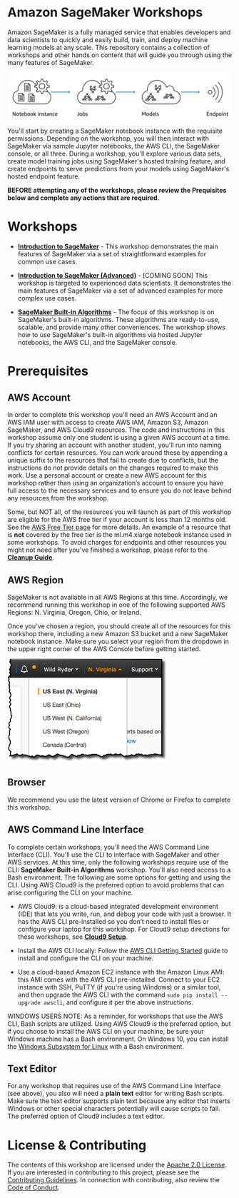 # Amazon SageMaker Workshops

Amazon SageMaker is a fully managed service that enables developers and data scientists to quickly and easily build, train, and deploy machine learning models at any scale. This repository contains a collection of workshops and other hands on content that will guide you through using the many features of SageMaker.  

![Overview](./images/overview.png)

You'll start by creating a SageMaker notebook instance with the requisite permissions. Depending on the workshop, you will then interact with SageMaker via sample Jupyter notebooks, the AWS CLI, the SageMaker console, or all three. During a workshop, you'll explore various data sets, create model training jobs using SageMaker's hosted training feature, and create endpoints to serve predictions from your models using SageMaker's hosted endpoint feature.  

**BEFORE attempting any of the workshops, please review the Prequisites below and complete any actions that are required.**

# Workshops

- [**Introduction to SageMaker**](Introduction) - This workshop demonstrates the main features of SageMaker via a set of straightforward examples for common use cases.


- [**Introduction to SageMaker (Advanced)**](Introduction-Advanced) - [COMING SOON] This workshop is targeted to experienced data scientists. It demonstrates the main features of SageMaker via a set of advanced examples for more complex use cases.


- [**SageMaker Built-in Algorithms**](Built-in-Algorithms) - The focus of this workshop is on SageMaker's built-in algorithms. These algorithms are ready-to-use, scalable, and provide many other conveniences. The workshop shows how to use SageMaker's built-in algorithms via hosted Jupyter notebooks, the AWS CLI, and the SageMaker console.

# Prerequisites

## AWS Account

In order to complete this workshop you'll need an AWS Account and an AWS IAM user with access to create AWS IAM, Amazon S3, Amazon SageMaker, and AWS Cloud9 resources. The code and instructions in this workshop assume only one student is using a given AWS account at a time. If you try sharing an account with another student, you'll run into naming conflicts for certain resources. You can work around these by appending a unique suffix to the resources that fail to create due to conflicts, but the instructions do not provide details on the changes required to make this work. Use a personal account or create a new AWS account for this workshop rather than using an organization’s account to ensure you have full access to the necessary services and to ensure you do not leave behind any resources from the workshop.

Some, but NOT all, of the resources you will launch as part of this workshop are eligible for the AWS free tier if your account is less than 12 months old. See the [AWS Free Tier page](https://aws.amazon.com/free/) for more details. An example of a resource that is **not** covered by the free tier is the ml.m4.xlarge notebook instance used in some workshops. To avoid charges for endpoints and other resources you might not need after you've finished a workshop, please refer to the [**Cleanup Guide**](./CleanupGuide). 

## AWS Region

SageMaker is not available in all AWS Regions at this time.  Accordingly, we recommend running this workshop in one of the following supported AWS Regions:  N. Virginia, Oregon, Ohio, or Ireland.

Once you've chosen a region, you should create all of the resources for this workshop there, including a new Amazon S3 bucket and a new SageMaker notebook instance. Make sure you select your region from the dropdown in the upper right corner of the AWS Console before getting started.

![Region selection screenshot](./images/region-selection.png)

## Browser

We recommend you use the latest version of Chrome or Firefox to complete this workshop.

## AWS Command Line Interface

To complete certain workshops, you'll need the AWS Command Line Interface (CLI). You'll use the CLI to interface with SageMaker and other AWS services. At this time, only the following workshops require use of the CLI:  **SageMaker Built-in Algorithms** workshop. You'll also need access to a Bash environment. The following are some options for getting and using the CLI. Using AWS Cloud9 is the preferred option to avoid problems that can arise configuring the CLI on your machine.  

- AWS Cloud9: is a cloud-based integrated development environment (IDE) that lets you write, run, and debug your code with just a browser. It has the AWS CLI pre-installed so you don’t need to install files or configure your laptop for this workshop. For Cloud9 setup directions for these workshops, see [**Cloud9 Setup**](Cloud9).  


- Install the AWS CLI locally: Follow the [AWS CLI Getting Started](http://docs.aws.amazon.com/cli/latest/userguide/cli-chap-getting-set-up.html) guide to install and configure the CLI on your machine.


- Use a cloud-based Amazon EC2 instance with the Amazon Linux AMI:  this AMI comes with the AWS CLI pre-installed. Connect to your EC2 instance with SSH, PuTTY (if you're using Windows) or a similar tool, and then upgrade the AWS CLI with the command `sudo pip install --upgrade awscli`, and configure it per the above instructions. 

WINDOWS USERS NOTE:  As a reminder, for workshops that use the AWS CLI, Bash scripts are utilized. Using AWS Cloud9 is the preferred option, but if you choose to install the AWS CLI on your machine, be sure your Windows machine has a Bash environment. On Windows 10, you can install the [Windows Subsystem for Linux](https://docs.microsoft.com/en-us/windows/wsl/about) with a Bash environment.

## Text Editor

For any workshop that requires use of the AWS Command Line Interface (see above), you also will need a **plain text** editor for writing Bash scripts. Make sure the text editor supports plain text because any editor that inserts Windows or other special characters potentially will cause scripts to fail. The preferred option of Cloud9 includes a text editor. 


# License & Contributing

The contents of this workshop are licensed under the [Apache 2.0 License](./LICENSE). 
If you are interested in contributing to this project, please see the [Contributing Guidelines](./contributing/CONTRIBUTING.md).  In connection with contributing, also review the [Code of Conduct](./contributing/CODE_OF_CONDUCT.md).



